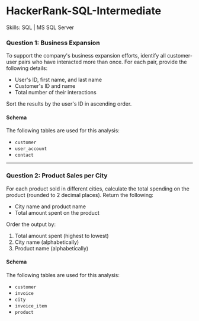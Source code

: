 # HackerRank-SQL-Intermediate

Skills: SQL | MS SQL Server

### Question 1: Business Expansion
To support the company's business expansion efforts, identify all customer-user pairs who have interacted more than once. For each pair, provide the following details:

- User's ID, first name, and last name
- Customer's ID and name
- Total number of their interactions

Sort the results by the user's ID in ascending order.

#### Schema
The following tables are used for this analysis:
- `customer`
- `user_account`
- `contact`

---

### Question 2: Product Sales per City
For each product sold in different cities, calculate the total spending on the product (rounded to 2 decimal places). Return the following:

- City name and product name
- Total amount spent on the product

Order the output by:
1. Total amount spent (highest to lowest)
2. City name (alphabetically)
3. Product name (alphabetically)

#### Schema
The following tables are used for this analysis:
- `customer`
- `invoice`
- `city`
- `invoice_item`
- `product`
